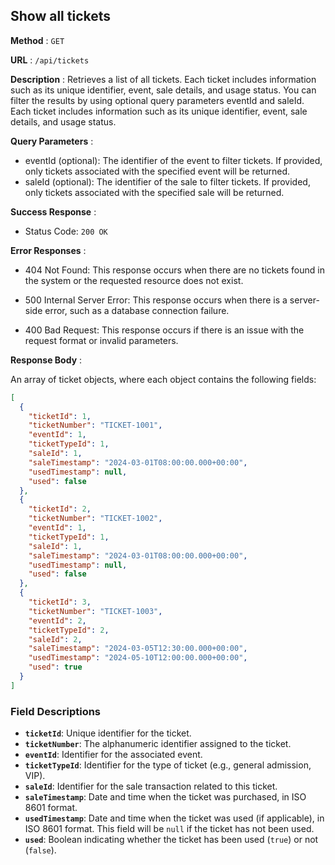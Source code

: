 ## Show all tickets

**Method** : `GET`

**URL** : `/api/tickets`

**Description** : Retrieves a list of all tickets. Each ticket includes information such as its unique identifier, event, sale details, and usage status. You can filter the results by using optional query parameters eventId and saleId. Each ticket includes information such as its unique identifier, event, sale details, and usage status.

**Query Parameters** : 
- eventId (optional): The identifier of the event to filter tickets. If provided, only tickets associated with the specified event will be returned.
- saleId (optional): The identifier of the sale to filter tickets. If provided, only tickets associated with the specified sale will be returned.

**Success Response** :

- Status Code: `200 OK`

**Error Responses** :

- 404 Not Found: This response occurs when there are no tickets found in the system or the requested resource does not exist.

- 500 Internal Server Error: This response occurs when there is a server-side error, such as a database connection failure.

- 400 Bad Request: This response occurs if there is an issue with the request format or invalid parameters.

**Response Body** : 

An array of ticket objects, where each object contains the following fields:

```json
[
  {
    "ticketId": 1,
    "ticketNumber": "TICKET-1001",
    "eventId": 1,
    "ticketTypeId": 1,
    "saleId": 1,
    "saleTimestamp": "2024-03-01T08:00:00.000+00:00",
    "usedTimestamp": null,
    "used": false
  },
  {
    "ticketId": 2,
    "ticketNumber": "TICKET-1002",
    "eventId": 1,
    "ticketTypeId": 1,
    "saleId": 1,
    "saleTimestamp": "2024-03-01T08:00:00.000+00:00",
    "usedTimestamp": null,
    "used": false
  },
  {
    "ticketId": 3,
    "ticketNumber": "TICKET-1003",
    "eventId": 2,
    "ticketTypeId": 2,
    "saleId": 2,
    "saleTimestamp": "2024-03-05T12:30:00.000+00:00",
    "usedTimestamp": "2024-05-10T12:00:00.000+00:00",
    "used": true
  }
]
```
### Field Descriptions
- **`ticketId`**: Unique identifier for the ticket.
- **`ticketNumber`**: The alphanumeric identifier assigned to the ticket.
- **`eventId`**: Identifier for the associated event.
- **`ticketTypeId`**: Identifier for the type of ticket (e.g., general admission, VIP).
- **`saleId`**: Identifier for the sale transaction related to this ticket.
- **`saleTimestamp`**: Date and time when the ticket was purchased, in ISO 8601 format.
- **`usedTimestamp`**: Date and time when the ticket was used (if applicable), in ISO 8601 format. This field will be `null` if the ticket has not been used.
- **`used`**: Boolean indicating whether the ticket has been used (`true`) or not (`false`).